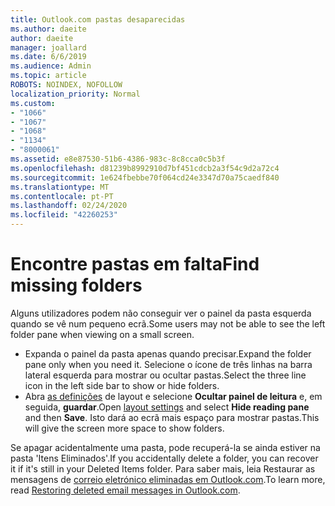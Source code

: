 ```yaml
---
title: Outlook.com pastas desaparecidas
ms.author: daeite
author: daeite
manager: joallard
ms.date: 6/6/2019
ms.audience: Admin
ms.topic: article
ROBOTS: NOINDEX, NOFOLLOW
localization_priority: Normal
ms.custom:
- "1066"
- "1067"
- "1068"
- "1134"
- "8000061"
ms.assetid: e8e87530-51b6-4386-983c-8c8cca0c5b3f
ms.openlocfilehash: d81239b8992910d7bf451cdcb2a3f54c9d2a72c4
ms.sourcegitcommit: 1e624fbebbe70f064cd24e3347d70a75caedf840
ms.translationtype: MT
ms.contentlocale: pt-PT
ms.lasthandoff: 02/24/2020
ms.locfileid: "42260253"
---
```

# <a name="find-missing-folders"></a><span data-ttu-id="26db7-102">Encontre pastas em falta</span><span class="sxs-lookup"><span data-stu-id="26db7-102">Find missing folders</span></span>

<span data-ttu-id="26db7-103">Alguns utilizadores podem não conseguir ver o painel da pasta esquerda quando se vê num pequeno ecrã.</span><span class="sxs-lookup"><span data-stu-id="26db7-103">Some users may not be able to see the left folder pane when viewing on a small screen.</span></span>

- <span data-ttu-id="26db7-104">Expanda o painel da pasta apenas quando precisar.</span><span class="sxs-lookup"><span data-stu-id="26db7-104">Expand the folder pane only when you need it.</span></span> <span data-ttu-id="26db7-105">Selecione o ícone de três linhas na barra lateral esquerda para mostrar ou ocultar pastas.</span><span class="sxs-lookup"><span data-stu-id="26db7-105">Select the three line icon in the left side bar to show or hide folders.</span></span>
- <span data-ttu-id="26db7-106">Abra [as definições](https://outlook.live.com/mail/options/mail/layout) de layout e selecione **Ocultar painel de leitura** e, em seguida, **guardar**.</span><span class="sxs-lookup"><span data-stu-id="26db7-106">Open [layout settings](https://outlook.live.com/mail/options/mail/layout) and select **Hide reading pane** and then **Save**.</span></span> <span data-ttu-id="26db7-107">Isto dará ao ecrã mais espaço para mostrar pastas.</span><span class="sxs-lookup"><span data-stu-id="26db7-107">This will give the screen more space to show folders.</span></span>

<span data-ttu-id="26db7-108">Se apagar acidentalmente uma pasta, pode recuperá-la se ainda estiver na pasta 'Itens Eliminados'.</span><span class="sxs-lookup"><span data-stu-id="26db7-108">If you accidentally delete a folder, you can recover it if it's still in your Deleted Items folder.</span></span> <span data-ttu-id="26db7-109">Para saber mais, leia Restaurar as mensagens de [correio eletrónico eliminadas em Outlook.com](https://support.office.com/article/cf06ab1b-ae0b-418c-a4d9-4e895f83ed50).</span><span class="sxs-lookup"><span data-stu-id="26db7-109">To learn more, read [Restoring deleted email messages in Outlook.com](https://support.office.com/article/cf06ab1b-ae0b-418c-a4d9-4e895f83ed50).</span></span>
